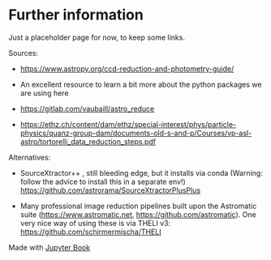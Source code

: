 # Further information

Just a placeholder page for now, to keep some links.


Sources:

* https://www.astropy.org/ccd-reduction-and-photometry-guide/
 * An excellent resource to learn a bit more about the python packages we are using here


* https://gitlab.com/vaubaill/astro_reduce
* https://ethz.ch/content/dam/ethz/special-interest/phys/particle-physics/quanz-group-dam/documents-old-s-and-p/Courses/vp-asl-astro/tortorelli_data_reduction_steps.pdf


Alternatives:

* SourceXtractor++ , still bleeding edge, but it installs via conda (Warning: follow the advice to install this in a separate env!) https://github.com/astrorama/SourceXtractorPlusPlus

* Many professional image reduction pipelines built upon the Astromatic suite (https://www.astromatic.net, https://github.com/astromatic). One very nice way of using these is via THELI v3: https://github.com/schirmermischa/THELI





Made with [Jupyter Book](https://jupyterbook.org)

